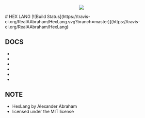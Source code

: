<p align="center">
  <img src="https://github.com/RealAAbraham/Ksylo/raw/master/assets/images/logo/hex.png"/>
</p>
# HEX LANG
[![Build Status](https://travis-ci.org/RealAAbraham/HexLang.svg?branch=master)](https://travis-ci.org/RealAAbraham/HexLang)

## DOCS

- []()
- []()
- []()
- []()
- []()
- []()

## NOTE
- HexLang by Alexander Abraham
- licensed under the MIT license
